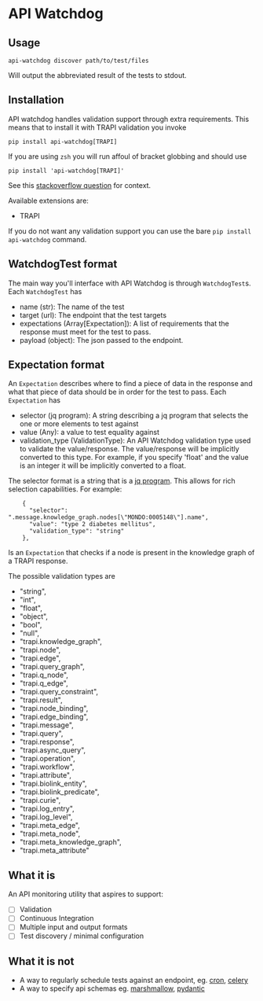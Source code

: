 # API Watchdog

## Usage
```
api-watchdog discover path/to/test/files
```
Will output the abbreviated result of the tests to stdout.

## Installation
API watchdog handles validation support through extra requirements.
This means that to install it with TRAPI validation you invoke
```
pip install api-watchdog[TRAPI]
```

If you are using `zsh` you will run affoul of bracket globbing and should use
```
pip install 'api-watchdog[TRAPI]'
```

See this [stackoverflow question](https://stackoverflow.com/questions/30539798/zsh-no-matches-found-requestssecurity) for context.

Available extensions are:
- TRAPI

If you do not want any validation support you can use the bare `pip install api-watchdog` command.

## WatchdogTest format
The main way you'll interface with API Watchdog is through `WatchdogTest`s.
Each `WatchdogTest` has
- name (str): The name of the test
- target (url): The endpoint that the test targets
- expectations (Array[Expectation]): A list of requirements that the response must meet for the test to pass.
- payload (object): The json passed to the endpoint.

## Expectation format
An `Expectation` describes where to find a piece of data in the response and what that piece of data should be in order for the test to pass.
Each `Expectation` has

- selector (jq program): A string describing a jq program that selects the one or more elements to test against
- value (Any): a value to test equality against
- validation_type (ValidationType): An API Watchdog validation type used to validate the value/response. The value/response will be implicitly converted to this type. For example, if you specify 'float' and the value is an integer it will be implicitly converted to a float.

The selector format is a string that is a [jq program](https://stedolan.github.io/jq/). This allows for rich selection capabilities. 
For example:

```
    {
      "selector": ".message.knowledge_graph.nodes[\"MONDO:0005148\"].name",
      "value": "type 2 diabetes mellitus",
      "validation_type": "string"
    },
```

Is an `Expectation` that checks if a node is present in the knowledge graph of a TRAPI response. 

The possible validation types are 
- "string",
- "int",
- "float",
- "object",
- "bool",
- "null",
- "trapi.knowledge_graph",
- "trapi.node",
- "trapi.edge",
- "trapi.query_graph",
- "trapi.q_node",
- "trapi.q_edge",
- "trapi.query_constraint",
- "trapi.result",
- "trapi.node_binding",
- "trapi.edge_binding",
- "trapi.message",
- "trapi.query",
- "trapi.response",
- "trapi.async_query",
- "trapi.operation",
- "trapi.workflow",
- "trapi.attribute",
- "trapi.biolink_entity",
- "trapi.biolink_predicate",
- "trapi.curie",
- "trapi.log_entry",
- "trapi.log_level",
- "trapi.meta_edge",
- "trapi.meta_node",
- "trapi.meta_knowledge_graph",
- "trapi.meta_attribute"


## What it is
An API monitoring utility that aspires to support:
- [ ] Validation
- [ ] Continuous Integration
- [ ] Multiple input and output formats
- [ ] Test discovery / minimal configuration

## What it is not
- A way to regularly schedule tests against an endpoint, eg. [cron](https://en.wikipedia.org/wiki/Cron), [celery](https://docs.celeryproject.org/en/stable/getting-started/introduction.html)
- A way to specify api schemas eg. [marshmallow](https://marshmallow.readthedocs.io/en/stable/), [pydantic](https://pydantic-docs.helpmanual.io/) 

